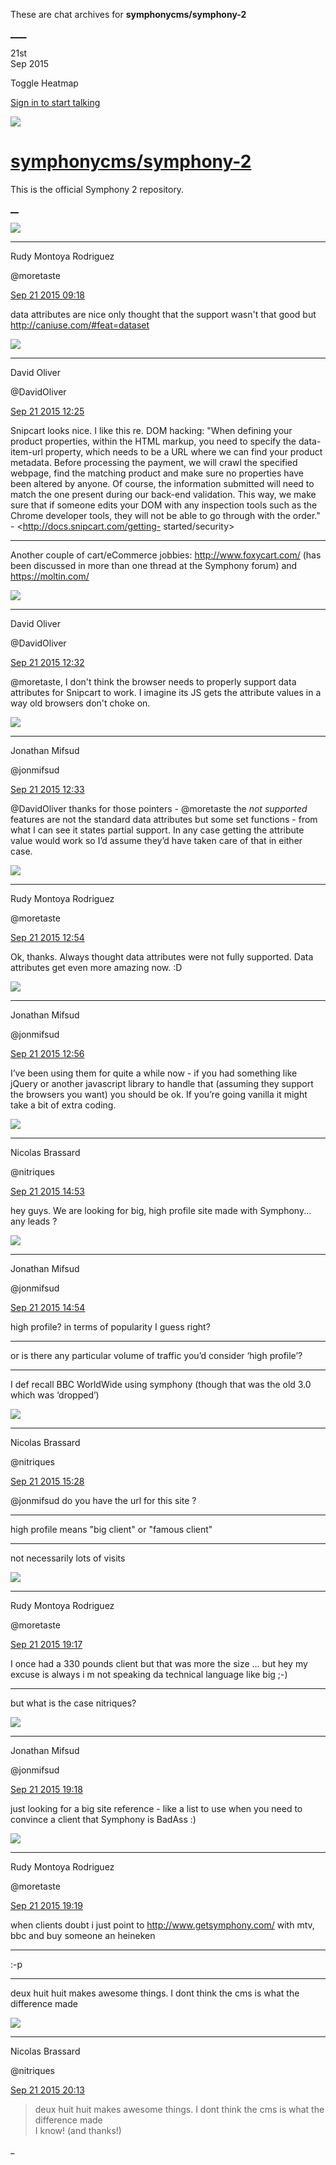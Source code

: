 These are chat archives for **symphonycms/symphony-2**

[__](/symphonycms/symphony-2/archives/2015/09/22)[__](/symphonycms/symphony-2/archives/2015/09/20)

21st  
Sep 2015

Toggle Heatmap

[Sign in to start talking](/login?action=login&button=archive-login)

![](https://avatars-02.gitter.im/group/iv/3/57542c45c43b8c601977197e?s=48)

#  [symphonycms/symphony-2](/symphonycms/symphony-2)

This is the official Symphony 2 repository.

[ __](/orgs/symphonycms/rooms "More symphonycms rooms")

![](https://avatars2.githubusercontent.com/u/857982?v=3&s=30)

____

Rudy Montoya Rodriguez

@moretaste

[Sep 21 2015
09:18](https://gitter.im/symphonycms/symphony-2?at=55ffcb819f9fabb6673e601f)

data attributes are nice only thought that the support wasn't that good but
<http://caniuse.com/#feat=dataset>

![](https://avatars1.githubusercontent.com/u/192853?v=3&s=30)

____

David Oliver

@DavidOliver

[Sep 21 2015
12:25](https://gitter.im/symphonycms/symphony-2?at=55fff71f463feefb419d89b7)

Snipcart looks nice. I like this re. DOM hacking: "When defining your product
properties, within the HTML markup, you need to specify the data-item-url
property, which needs to be a URL where we can find your product metadata.
Before processing the payment, we will crawl the specified webpage, find the
matching product and make sure no properties have been altered by anyone. Of
course, the information submitted will need to match the one present during
our back-end validation. This way, we make sure that if someone edits your DOM
with any inspection tools such as the Chrome developer tools, they will not be
able to go through with the order." \- <http://docs.snipcart.com/getting-
started/security>

____

Another couple of cart/eCommerce jobbies: <http://www.foxycart.com/> (has been
discussed in more than one thread at the Symphony forum) and
<https://moltin.com/>

![](https://avatars1.githubusercontent.com/u/192853?v=3&s=30)

____

David Oliver

@DavidOliver

[Sep 21 2015
12:32](https://gitter.im/symphonycms/symphony-2?at=55fff8c29f9fabb6673e669b)

@moretaste, I don't think the browser needs to properly support data
attributes for Snipcart to work. I imagine its JS gets the attribute values in
a way old browsers don't choke on.

![](https://avatars1.githubusercontent.com/u/859775?v=3&s=30)

____

Jonathan Mifsud

@jonmifsud

[Sep 21 2015
12:33](https://gitter.im/symphonycms/symphony-2?at=55fff90b463feefb419d8a0a)

@DavidOliver thanks for those pointers - @moretaste the _not supported_
features are not the standard data attributes but some set functions - from
what I can see it states partial support. In any case getting the attribute
value would work so I’d assume they’d have taken care of that in either case.

![](https://avatars2.githubusercontent.com/u/857982?v=3&s=30)

____

Rudy Montoya Rodriguez

@moretaste

[Sep 21 2015
12:54](https://gitter.im/symphonycms/symphony-2?at=55fffe1a463feefb419d8af8)

Ok, thanks. Always thought data attributes were not fully supported. Data
attributes get even more amazing now. :D

![](https://avatars1.githubusercontent.com/u/859775?v=3&s=30)

____

Jonathan Mifsud

@jonmifsud

[Sep 21 2015
12:56](https://gitter.im/symphonycms/symphony-2?at=55fffe683a8116ed5f698e67)

I’ve been using them for quite a while now - if you had something like jQuery
or another javascript library to handle that (assuming they support the
browsers you want) you should be ok. If you’re going vanilla it might take a
bit of extra coding.

![](https://avatars1.githubusercontent.com/u/771169?v=3&s=30)

____

Nicolas Brassard

@nitriques

[Sep 21 2015
14:53](https://gitter.im/symphonycms/symphony-2?at=56001a019f9fabb6673e6c64)

hey guys. We are looking for big, high profile site made with Symphony... any
leads ?

![](https://avatars1.githubusercontent.com/u/859775?v=3&s=30)

____

Jonathan Mifsud

@jonmifsud

[Sep 21 2015
14:54](https://gitter.im/symphonycms/symphony-2?at=56001a20c588a0de6edf8ac3)

high profile? in terms of popularity I guess right?

____

or is there any particular volume of traffic you’d consider ‘high profile’?

____

I def recall BBC WorldWide using symphony (though that was the old 3.0 which
was ‘dropped’)

![](https://avatars1.githubusercontent.com/u/771169?v=3&s=30)

____

Nicolas Brassard

@nitriques

[Sep 21 2015
15:28](https://gitter.im/symphonycms/symphony-2?at=56002208a0ecf0e07a8df980)

@jonmifsud do you have the url for this site ?

____

high profile means  "big client" or "famous client"

____

not necessarily lots of visits

![](https://avatars2.githubusercontent.com/u/857982?v=3&s=30)

____

Rudy Montoya Rodriguez

@moretaste

[Sep 21 2015
19:17](https://gitter.im/symphonycms/symphony-2?at=560057d40ed44a00046f4ba5)

I once had a 330 pounds client but that was more the size ... but hey my
excuse is always i m not speaking da technical language like big ;-)

____

but what is the case nitriques?

![](https://avatars1.githubusercontent.com/u/859775?v=3&s=30)

____

Jonathan Mifsud

@jonmifsud

[Sep 21 2015
19:18](https://gitter.im/symphonycms/symphony-2?at=560058163a8116ed5f69a0ad)

just looking for a big site reference - like a list to use when you need to
convince a client that Symphony is BadAss :)

![](https://avatars2.githubusercontent.com/u/857982?v=3&s=30)

____

Rudy Montoya Rodriguez

@moretaste

[Sep 21 2015
19:19](https://gitter.im/symphonycms/symphony-2?at=5600585f9f9fabb6673e7a6d)

when clients doubt i just point to <http://www.getsymphony.com/> with mtv, bbc
and buy someone an heineken

____

:-p

____

deux huit huit makes awesome things. I dont think the cms is what the
difference made

![](https://avatars1.githubusercontent.com/u/771169?v=3&s=30)

____

Nicolas Brassard

@nitriques

[Sep 21 2015
20:13](https://gitter.im/symphonycms/symphony-2?at=560064ce9f9fabb6673e7cef)

> deux huit huit makes awesome things. I dont think the cms is what the
difference made  
> I know! (and thanks!)

_

